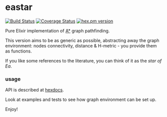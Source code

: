 eastar
======

[![Build Status](https://travis-ci.org/wkhere/eastar.svg?branch=master)](https://travis-ci.org/wkhere/eastar)
[![Coverage Status](https://coveralls.io/repos/github/wkhere/eastar/badge.svg?branch=master)](https://coveralls.io/github/wkhere/eastar?branch=master)
[![hex.pm version](https://img.shields.io/hexpm/v/eastar.svg)](https://hex.pm/packages/eastar)


Pure Elixir implementation of [A\*] graph pathfinding.

This version aims to be as generic as possible, abstracting away
the graph environment: nodes connectivity, distance & H-metric -
you provide them as functions.

If you like some references to the literature,
you can think of it as the *star of Ea*.

### usage

API is described at [hexdocs](http://hexdocs.pm/eastar/).

Look at examples and tests to see how graph environment can be set up.

Enjoy!

[A\*]:      http://en.wikipedia.org/wiki/A*_search_algorithm
